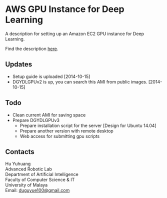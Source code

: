 AWS GPU Instance for Deep Learning
========

A description for setting up an Amazon EC2 GPU instance for Deep Learning.

Find the description [here](../master/aws_for_dl.md).

## Updates

+ Setup guide is uploaded [2014-10-15]
+ DGYDLGPUv2 is up, you can search this AMI from public images. [2014-10-15]

## Todo

+ Clean current AMI for saving space
+ Prepare DGYDLGPUv3
   + Prepare installation script for the server [Design for Ubuntu 14.04]
   + Prepare another version with remote desktop
   + Web access for submitting gpu scripts

## Contacts

Hu Yuhuang  
Advanced Robotic Lab  
Department of Artificial Intelligence  
Faculty of Computer Science & IT  
University of Malaya  
Email: duguyue100@gmail.com
